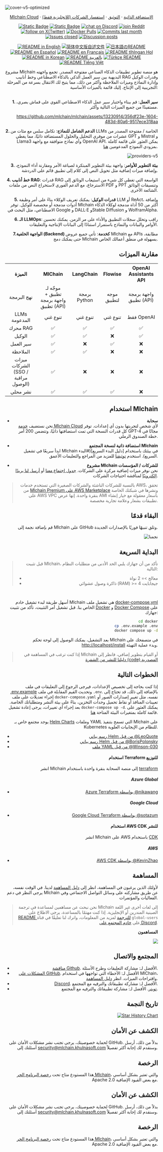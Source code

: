 ![cover-v5-optimized](https://github.com/mlchain/mlchain/assets/13230914/f9e19af5-61ba-4119-b926-d10c4c06ebab)

<p align="center">
  <a href="https://cloud-mlchain.khulnasoft.com">Mlchain Cloud</a> ·
  <a href="https://docs-mlchain.khulnasoft.com/getting-started/install-self-hosted">الاستضافة الذاتية</a> ·
  <a href="https://docs-mlchain.khulnasoft.com">التوثيق</a> ·
  <a href="https://umlchain.app/chat/22L1zSxg6yW1cWQg">استفسار الشركات (للإنجليزية فقط)</a>
</p>

<p align="center">
    <a href="https://mlchain.khulnasoft.com" target="_blank">
        <img alt="Static Badge" src="https://img.shields.io/badge/Product-F04438"></a>
    <a href="https://mlchain.khulnasoft.com/pricing" target="_blank">
        <img alt="Static Badge" src="https://img.shields.io/badge/free-pricing?logo=free&color=%20%23155EEF&label=pricing&labelColor=%20%23528bff"></a>
    <a href="https://discord.gg/FngNHpbcY7" target="_blank">
        <img src="https://img.shields.io/discord/1082486657678311454?logo=discord&labelColor=%20%235462eb&logoColor=%20%23f5f5f5&color=%20%235462eb"
            alt="chat on Discord"></a>
    <a href="https://reddit.com/r/mlchainai" target="_blank">  
        <img src="https://img.shields.io/reddit/subreddit-subscribers/mlchainai?style=plastic&logo=reddit&label=r%2Fmlchainai&labelColor=white"
            alt="join Reddit"></a>
    <a href="https://twitter.com/intent/follow?screen_name=mlchain_ai" target="_blank">
        <img src="https://img.shields.io/twitter/follow/mlchain_ai?logo=X&color=%20%23f5f5f5"
            alt="follow on X(Twitter)"></a>
    <a href="https://hub.docker.com/u/mlchain" target="_blank">
        <img alt="Docker Pulls" src="https://img.shields.io/docker/pulls/mlchain/mlchain-web?labelColor=%20%23FDB062&color=%20%23f79009"></a>
    <a href="https://github.com/mlchain/mlchain/graphs/commit-activity" target="_blank">
        <img alt="Commits last month" src="https://img.shields.io/github/commit-activity/m/mlchain/mlchain?labelColor=%20%2332b583&color=%20%2312b76a"></a>
    <a href="https://github.com/mlchain/mlchain/" target="_blank">
        <img alt="Issues closed" src="https://img.shields.io/github/issues-search?query=repo%3Amlchain%2Fmlchain%20is%3Aclosed&label=issues%20closed&labelColor=%20%237d89b0&color=%20%235d6b98"></a>
    <a href="https://github.com/mlchain/mlchain/discussions/" target="_blank">
        <img alt="Discussion posts" src="https://img.shields.io/github/discussions/mlchain/mlchain?labelColor=%20%239b8afb&color=%20%237a5af8"></a>
</p>

<p align="center">
  <a href="./README.md"><img alt="README in English" src="https://img.shields.io/badge/English-d9d9d9"></a>
  <a href="./README_CN.md"><img alt="简体中文版自述文件" src="https://img.shields.io/badge/简体中文-d9d9d9"></a>
  <a href="./README_JA.md"><img alt="日本語のREADME" src="https://img.shields.io/badge/日本語-d9d9d9"></a>
  <a href="./README_ES.md"><img alt="README en Español" src="https://img.shields.io/badge/Español-d9d9d9"></a>
  <a href="./README_FR.md"><img alt="README en Français" src="https://img.shields.io/badge/Français-d9d9d9"></a>
  <a href="./README_KL.md"><img alt="README tlhIngan Hol" src="https://img.shields.io/badge/Klingon-d9d9d9"></a>
  <a href="./README_KR.md"><img alt="README in Korean" src="https://img.shields.io/badge/한국어-d9d9d9"></a>
  <a href="./README_AR.md"><img alt="README بالعربية" src="https://img.shields.io/badge/العربية-d9d9d9"></a>
  <a href="./README_TR.md"><img alt="Türkçe README" src="https://img.shields.io/badge/Türkçe-d9d9d9"></a>
  <a href="./README_VI.md"><img alt="README Tiếng Việt" src="https://img.shields.io/badge/Ti%E1%BA%BFng%20Vi%E1%BB%87t-d9d9d9"></a>
</p>

<div style="text-align: right;">
مشروع Mlchain هو منصة تطوير تطبيقات الذكاء الصناعي مفتوحة المصدر. تجمع واجهته البديهية بين سير العمل الذكي بالذكاء الاصطناعي وخط أنابيب RAG وقدرات الوكيل وإدارة النماذج وميزات الملاحظة وأكثر من ذلك، مما يتيح لك الانتقال بسرعة من المرحلة التجريبية إلى الإنتاج. إليك قائمة بالميزات الأساسية:
</br> </br>

**1. سير العمل**:  قم ببناء واختبار سير عمل الذكاء الاصطناعي القوي على قماش بصري، مستفيدًا من جميع الميزات التالية وأكثر.

  https://github.com/mlchain/mlchain/assets/13230914/356df23e-1604-483d-80a6-9517ece318aa


**2. الدعم الشامل للنماذج**: تكامل سلس مع مئات من LLMs الخاصة / مفتوحة المصدر من عشرات من موفري التحليل والحلول المستضافة ذاتيًا، مما يغطي GPT و Mistral و Llama3 وأي نماذج متوافقة مع واجهة OpenAI API. يمكن العثور على قائمة كاملة بمزودي النموذج المدعومين [هنا](https://docs-mlchain.khulnasoft.com/getting-started/readme/model-providers).

![providers-v5](https://github.com/mlchain/mlchain/assets/13230914/5a17bdbe-097a-4100-8363-40255b70f6e3)

**3. بيئة التطوير للأوامر**: واجهة بيئة التطوير المبتكرة لصياغة الأمر ومقارنة أداء النموذج، وإضافة ميزات إضافية مثل تحويل النص إلى كلام إلى تطبيق قائم على الدردشة.

**4. خط أنابيب RAG**: قدرات RAG الواسعة التي تغطي كل شيء من استيعاب الوثائق إلى الاسترجاع، مع الدعم الفوري لاستخراج النص من ملفات PDF و PPT وتنسيقات الوثائق الشائعة الأخرى.

**5. قدرات الوكيل**: يمكنك تعريف الوكلاء بناءً على أمر وظيفة LLM أو ReAct، وإضافة أدوات مدمجة أو مخصصة للوكيل. توفر Mlchain أكثر من 50 أداة مدمجة لوكلاء الذكاء الاصطناعي، مثل البحث في Google و DALL·E وStable Diffusion و WolframAlpha.

**6. الـ LLMOps**: راقب وتحلل سجلات التطبيق والأداء على مر الزمن. يمكنك تحسين الأوامر والبيانات والنماذج باستمرار استنادًا إلى البيانات الإنتاجية والتعليقات.

**7.الواجهة الخلفية (Backend) كخدمة**: تأتي جميع عروض Mlchain مع APIs مطابقة، حتى يمكنك دمج Mlchain بسهولة في منطق أعمالك الخاص.
## مقارنة الميزات
<table style="width: 100%;">
  <tr>
    <th align="center">الميزة</th>
    <th align="center">MlChain</th>
    <th align="center">LangChain</th>
    <th align="center">Flowise</th>
    <th align="center">OpenAI Assistants API</th>
  </tr>
  <tr>
    <td align="center">نهج البرمجة</td>
    <td align="center">موجّه لـ تطبيق + واجهة برمجة تطبيق (API)</td>
    <td align="center">برمجة Python</td>
    <td align="center">موجه لتطبيق</td>
    <td align="center">واجهة برمجة تطبيق (API)</td>
  </tr>
  <tr>
    <td align="center">LLMs المدعومة</td>
    <td align="center">تنوع غني</td>
    <td align="center">تنوع غني</td>
    <td align="center">تنوع غني</td>
    <td align="center">فقط OpenAI</td>
  </tr>
  <tr>
    <td align="center">محرك RAG</td>
    <td align="center">✅</td>
    <td align="center">✅</td>
    <td align="center">✅</td>
    <td align="center">✅</td>
  </tr>
  <tr>
    <td align="center">الوكيل</td>
    <td align="center">✅</td>
    <td align="center">✅</td>
    <td align="center">❌</td>
    <td align="center">✅</td>
  </tr>
  <tr>
    <td align="center">سير العمل</td>
    <td align="center">✅</td>
    <td align="center">❌</td>
    <td align="center">✅</td>
    <td align="center">❌</td>
  </tr>
  <tr>
    <td align="center">الملاحظة</td>
    <td align="center">✅</td>
    <td align="center">✅</td>
    <td align="center">❌</td>
    <td align="center">❌</td>
  </tr>
  <tr>
    <td align="center">ميزات الشركات (SSO / مراقبة الوصول)</td>
    <td align="center">✅</td>
    <td align="center">❌</td>
    <td align="center">❌</td>
    <td align="center">❌</td>
  </tr>
  <tr>
    <td align="center">نشر محلي</td>
    <td align="center">✅</td>
    <td align="center">✅</td>
    <td align="center">✅</td>
    <td align="center">❌</td>
  </tr>
</table>


## استخدام Mlchain
- **سحابة </br>**
نحن نستضيف [خدمة Mlchain Cloud](https://mlchain.khulnasoft.com) لأي شخص لتجربتها بدون أي إعدادات. توفر كل قدرات النسخة التي تمت استضافتها ذاتيًا، وتتضمن 200 أمر GPT-4 مجانًا في خطة الصندوق الرملي.

- **استضافة ذاتية لنسخة المجتمع Mlchain</br>**
ابدأ سريعًا في تشغيل Mlchain في بيئتك باستخدام [دليل البدء السريع](#البدء السريع).
استخدم [توثيقنا](https://docs-mlchain.khulnasoft.com) للمزيد من المراجع والتعليمات الأعمق.

- **مشروع Mlchain للشركات / المؤسسات</br>**
نحن نوفر ميزات إضافية مركزة على الشركات. [جدول اجتماع معنا](https://cal.com/guchenhe/30min) أو [أرسل لنا بريدًا إلكترونيًا](mailto:business@mlchain.khulnasoft.com?subject=[GitHub]Business%20License%20Inquiry) لمناقشة احتياجات الشركات. </br>
> بالنسبة للشركات الناشئة والشركات الصغيرة التي تستخدم خدمات AWS، تحقق من [Mlchain Premium على AWS Marketplace](https://aws.amazon.com/marketplace/pp/prodview-t22mebxzwjhu6) ونشرها في شبكتك الخاصة على AWS VPC بنقرة واحدة. إنها عرض AMI بأسعار معقولة مع خيار إنشاء تطبيقات بشعار وعلامة تجارية مخصصة.
## البقاء قدمًا

قم بإضافة نجمة إلى Mlchain على GitHub وتلق تنبيهًا فوريًا بالإصدارات الجديدة.

![نجمنا](https://github.com/mlchain/mlchain/assets/13230914/b823edc1-6388-4e25-ad45-2f6b187adbb4)
## البداية السريعة
> قبل تثبيت Mlchain، تأكد من أن جهازك يلبي الحد الأدنى من متطلبات النظام التالية:
> 
>- معالج >= 2 نواة
>- ذاكرة وصول عشوائي (RAM) >= 4 جيجابايت

</br>

أسهل طريقة لبدء تشغيل خادم Mlchain هي تشغيل ملف [docker-compose.yml](docker/docker-compose.yaml) الخاص بنا. قبل تشغيل أمر التثبيت، تأكد من تثبيت [Docker](https://docs.docker.com/get-docker/) و [Docker Compose](https://docs.docker.com/compose/install/) على جهازك:

```bash
cd docker
cp .env.example .env
docker compose up -d
```

بعد التشغيل، يمكنك الوصول إلى لوحة تحكم Mlchain في متصفحك على [http://localhost/install](http://localhost/install) وبدء عملية التهيئة.

> إذا كنت ترغب في المساهمة في Mlchain أو القيام بتطوير إضافي، فانظر إلى [دليلنا للنشر من الشفرة (code) المصدرية](https://docs-mlchain.khulnasoft.com/getting-started/install-self-hosted/local-source-code)

## الخطوات التالية

إذا كنت بحاجة إلى تخصيص الإعدادات، فيرجى الرجوع إلى التعليقات في ملف [.env.example](docker/.env.example) وتحديث القيم المقابلة في ملف `.env`. بالإضافة إلى ذلك، قد تحتاج إلى إجراء تعديلات على ملف `docker-compose.yaml` نفسه، مثل تغيير إصدارات الصور أو تعيينات المنافذ أو نقاط تحميل وحدات التخزين، بناءً على بيئة النشر ومتطلباتك الخاصة. بعد إجراء أي تغييرات، يرجى إعادة تشغيل `docker-compose up -d`. يمكنك العثور على قائمة كاملة بمتغيرات البيئة المتاحة [هنا](https://docs-mlchain.khulnasoft.com/getting-started/install-self-hosted/environments).

يوجد مجتمع خاص بـ [Helm Charts](https://helm.sh/) وملفات YAML التي تسمح بتنفيذ Mlchain على Kubernetes للنظام من الإيجابيات العلوية.

- [رسم بياني Helm من قبل @LeoQuote](https://github.com/douban/charts/tree/master/charts/mlchain)
- [رسم بياني Helm من قبل @BorisPolonsky](https://github.com/BorisPolonsky/mlchain-helm)
- [ملف YAML من قبل @Winson-030](https://github.com/Winson-030/mlchain-kubernetes)

#### استخدام Terraform للتوزيع

انشر Mlchain إلى منصة السحابة بنقرة واحدة باستخدام [terraform](https://www.terraform.io/)

##### Azure Global
- [Azure Terraform بواسطة @nikawang](https://github.com/nikawang/mlchain-azure-terraform)

##### Google Cloud
- [Google Cloud Terraform بواسطة @sotazum](https://github.com/DeNA/mlchain-google-cloud-terraform)

#### استخدام AWS CDK للنشر

انشر Mlchain على AWS باستخدام [CDK](https://aws.amazon.com/cdk/)

##### AWS 
- [AWS CDK بواسطة @KevinZhao](https://github.com/aws-samples/solution-for-deploying-mlchain-on-aws)

## المساهمة

لأولئك الذين يرغبون في المساهمة، انظر إلى [دليل المساهمة](https://github.com/mlchain/mlchain/blob/main/CONTRIBUTING.md) لدينا. 
في الوقت نفسه، يرجى النظر في دعم Mlchain عن طريق مشاركته على وسائل التواصل الاجتماعي وفي الفعاليات والمؤتمرات.


> نحن نبحث عن مساهمين لمساعدة في ترجمة Mlchain إلى لغات أخرى غير اللغة الصينية المندرين أو الإنجليزية. إذا كنت مهتمًا بالمساعدة، يرجى الاطلاع على [README للترجمة](https://github.com/mlchain/mlchain/blob/main/web/i18n/README.md) لمزيد من المعلومات، واترك لنا تعليقًا في قناة `global-users` على [خادم المجتمع على Discord](https://discord.gg/8Tpq4AcN9c).

**المساهمون**

<a href="https://github.com/mlchain/mlchain/graphs/contributors">
  <img src="https://contrib.rocks/image?repo=mlchain/mlchain" />
</a>

## المجتمع والاتصال
* [مناقشة Github](https://github.com/mlchain/mlchain/discussions). الأفضل لـ: مشاركة التعليقات وطرح الأسئلة.
* [المشكلات على GitHub](https://github.com/mlchain/mlchain/issues). الأفضل لـ: الأخطاء التي تواجهها في استخدام MlChain، واقتراحات الميزات. انظر [دليل المساهمة](https://github.com/mlchain/mlchain/blob/main/CONTRIBUTING.md).
* [Discord](https://discord.gg/FngNHpbcY7). الأفضل لـ: مشاركة تطبيقاتك والترفيه مع المجتمع.
* [تويتر](https://twitter.com/mlchain_ai). الأفضل لـ: مشاركة تطبيقاتك والترفيه مع المجتمع.

## تاريخ النجمة

[![Star History Chart](https://api.star-history.com/svg?repos=mlchain/mlchain&type=Date)](https://star-history.com/#mlchain/mlchain&Date)


## الكشف عن الأمان

لحماية خصوصيتك، يرجى تجنب نشر مشكلات الأمان على GitHub. بدلاً من ذلك، أرسل أسئلتك إلى security@mlchain.khulnasoft.com وسنقدم لك إجابة أكثر تفصيلاً.

## الرخصة

هذا المستودع متاح تحت [رخصة البرنامج الحر Mlchain](LICENSE)، والتي تعتبر بشكل أساسي Apache 2.0 مع بعض القيود الإضافية.
## الكشف عن الأمان

لحماية خصوصيتك، يرجى تجنب نشر مشكلات الأمان على GitHub. بدلاً من ذلك، أرسل أسئلتك إلى security@mlchain.khulnasoft.com وسنقدم لك إجابة أكثر تفصيلاً.

## الرخصة

هذا المستودع متاح تحت [رخصة البرنامج الحر Mlchain](LICENSE)، والتي تعتبر بشكل أساسي Apache 2.0 مع بعض القيود الإضافية.
